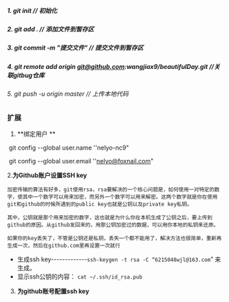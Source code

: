 ##### 1.      git init                                                       //   初始化

##### 2.       git add .                                                     // 添加文件到暂存区

##### 3.      git commit -m "提交文件"                 // 提交文件到暂存区

##### 4.    git remote add origin git@github.com:wangjiax9/beautifulDay.git         //关联gitbug仓库

###### 5.   git push -u origin master   // 上传本地代码



### 扩展

1. **绑定用户 **

​                  git config --global user.name ''nelyo-nc9"

​                 git config --global user.email ''nelyo@foxnail.com"

2.**为Github账户设置SSH key**

```
加密传输的算法有好多，git使用rsa，rsa要解决的一个核心问题是，如何使用一对特定的数字，使其中一个数字可以用来加密，而另外一个数字可以用来解密。这两个数字就是你在使用git和github的时候所遇到的public key也就是公钥以及private key私钥。

其中，公钥就是那个用来加密的数字，这也就是为什么你在本机生成了公钥之后，要上传到github的原因。从github发回来的，用那公钥加密过的数据，可以用你本地的私钥来还原。

如果你的key丢失了，不管是公钥还是私钥，丢失一个都不能用了，解决方法也很简单，重新再生成一次，然后在github.com里再设置一次就行
```

- 生成ssh key-------------`ssh-keygen -t rsa -C “6215048wjl@163.com`”   来生成。
- 显示ssh公钥的内容： `cat ~/.ssh/id_rsa.pub` 

3.  **为github账号配置ssh key**

   